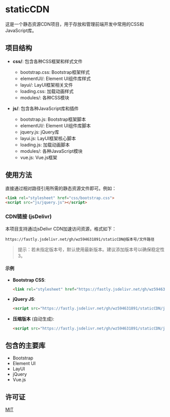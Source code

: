 # staticCDN

这是一个静态资源CDN项目，用于存放和管理前端开发中常用的CSS和JavaScript库。

## 项目结构

- **css/**: 包含各种CSS框架和样式文件
  - bootstrap.css: Bootstrap框架样式
  - elementUI/: Element UI组件库样式
  - layui/: LayUI框架相关文件
  - loading.css: 加载动画样式
  - modules/: 各种CSS模块

- **js/**: 包含各种JavaScript库和插件
  - bootstrap.js: Bootstrap框架脚本
  - elementUI/: Element UI组件库脚本
  - jquery.js: jQuery库
  - layui.js: LayUI框架核心脚本
  - loading.js: 加载动画脚本
  - modules/: 各种JavaScript模块
  - vue.js: Vue.js框架

## 使用方法

直接通过相对路径引用所需的静态资源文件即可。例如：
```html
<link rel="stylesheet" href="css/bootstrap.css">
<script src="js/jquery.js"></script>
```

### CDN链接 (jsDelivr)
本项目支持通过jsDelivr CDN加速访问资源，格式如下：
```
https://fastly.jsdelivr.net/gh/wz594631891/staticCDN@版本号/文件路径
```
> 提示：若未指定版本号，默认使用最新版本。建议添加版本号以确保稳定性<mcreference link="https://blog.csdn.net/nineya_com/article/details/103498700" index="3">3</mcreference>。

#### 示例
- **Bootstrap CSS**:
  ```html
  <link rel="stylesheet" href="https://fastly.jsdelivr.net/gh/wz594631891/staticCDN/css/bootstrap.min.css">

  ```
- **jQuery JS**:
  ```html
  <script src="https://fastly.jsdelivr.net/gh/wz594631891/staticCDN/js/jquery.min.js"></script>
  ```
- **压缩版本** (自动生成):
  ```html
  <script src="https://fastly.jsdelivr.net/gh/wz594631891/staticCDN/js/bootstrap.min.js"></script>
  ```

## 包含的主要库

- Bootstrap
- Element UI
- LayUI
- jQuery
- Vue.js

## 许可证

[MIT](LICENSE)